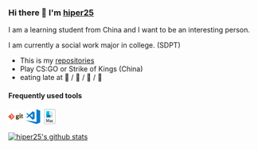 ### Hi there 👋 I'm [hiper25](https://mirror.hiper25.com "hiper25")

I am a learning student from China and I want to be an interesting person.

I am currently a social work major in college. (SDPT)

- This is my [repositories](https://github.com/hiper25?tab=repositories)
- Play CS:GO or Strike of Kings (China)
- eating late at 🏪  / 🍟 / 🍦 / 🥤 

#### Frequently used tools
<code><img height="30" src="https://raw.githubusercontent.com/github/explore/80688e429a7d4ef2fca1e82350fe8e3517d3494d/topics/git/git.png"></code>
<code><img height="30" src="https://raw.githubusercontent.com/github/explore/80688e429a7d4ef2fca1e82350fe8e3517d3494d/topics/visual-studio-code/visual-studio-code.png"></code>
<code><img height="30" src="https://raw.githubusercontent.com/github/explore/80688e429a7d4ef2fca1e82350fe8e3517d3494d/topics/macos/macos.png"></code>

[![hiper25's github stats](https://github-readme-stats.vercel.app/api?username=hiper25&show_icons=true)](https://github.com/hiper25)
